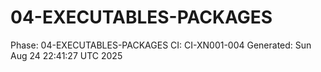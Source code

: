 # 04-EXECUTABLES-PACKAGES
Phase: 04-EXECUTABLES-PACKAGES
CI: CI-XN001-004
Generated: Sun Aug 24 22:41:27 UTC 2025
